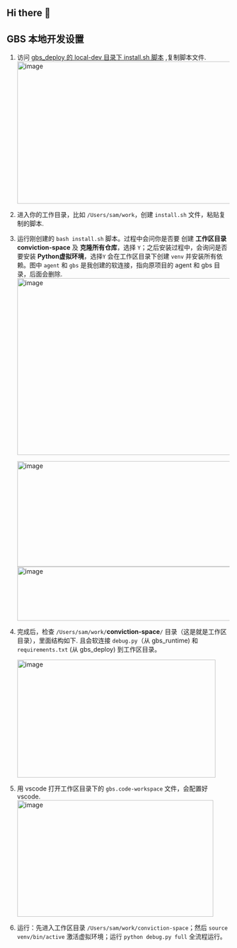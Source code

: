 ## Hi there 👋

## GBS 本地开发设置

1. 访问 [gbs_deploy 的 local-dev 目录下 install.sh 脚本](https://github.com/onwish/gbs_deploy/blob/main/local-dev/install.sh) ,复制脚本文件.
   <img width="746" height="321" alt="image" src="https://github.com/user-attachments/assets/4ca935e7-ad21-43ff-85dc-8c0decc26bf5" />
   
2. 进入你的工作目录，比如 `/Users/sam/work`，创建 `install.sh` 文件，粘贴复制的脚本.
   
3. 运行刚创建的 `bash install.sh` 脚本。过程中会问你是否要 创建 **工作区目录 conviction-space** 及 **克隆所有仓库**，选择 `Y`；之后安装过程中，会询问是否要安装 **Python虚拟环境**，选择`Y` 会在工作区目录下创建 `venv` 并安装所有依赖。图中 `agent` 和 `gbs` 是我创建的软连接，指向原项目的 agent 和 gbs 目录，后面会删除.
   <img width="832" height="399" alt="image" src="https://github.com/user-attachments/assets/d17f4157-12db-4971-8a93-20bc2ca45f72" />

   <img width="804" height="238" alt="image" src="https://github.com/user-attachments/assets/647ad976-f402-4941-bad1-8aa6cef85541" />

   <img width="989" height="122" alt="image" src="https://github.com/user-attachments/assets/4a3617e8-f702-4422-a8f0-c77a7d25f69b" />
   
4. 完成后，检查 `/Users/sam/work/`**conviction-space**`/` 目录（这是就是工作区目录），里面结构如下. 且会软连接 `debug.py`（从 gbs_runtime) 和 `requirements.txt` (从 gbs_deploy) 到工作区目录。
  
   <img width="448" height="266" alt="image" src="https://github.com/user-attachments/assets/ee1f058d-e58f-4e1f-85e3-fcf89261c567" />

5. 用 vscode 打开工作区目录下的 `gbs.code-workspace` 文件，会配置好 vscode.
   <img width="443" height="263" alt="image" src="https://github.com/user-attachments/assets/dcc98cef-2b81-49dc-bea9-fb945dcd7043" />


6. 运行：先进入工作区目录 `/Users/sam/work/conviction-space`；然后 `source venv/bin/active` 激活虚拟环境；运行 `python debug.py full` 全流程运行。
